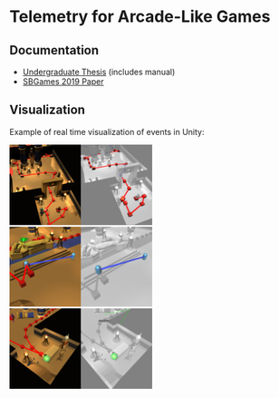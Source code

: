 # Telemetry for Arcade-Like Games

## Documentation

- [Undergraduate Thesis](https://github.com/allmonty/telemetry/blob/master/docs/Monografia.pdf) (includes manual)
- [SBGames 2019 Paper](https://github.com/allmonty/telemetry/blob/master/docs/SBGames2019_ShortPaper.pdf)


## Visualization
Example of real time visualization of events in Unity:

<img src="/docs/images/3d_atomic.png" width="50%" />
<img src="/docs/images/3d_chain.png" width="50%" />
<img src="/docs/images/3d_single.png" width="50%" />
